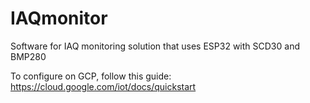 # IAQmonitor
Software for IAQ monitoring solution that uses ESP32 with SCD30 and BMP280

To configure on GCP, follow this guide: https://cloud.google.com/iot/docs/quickstart
